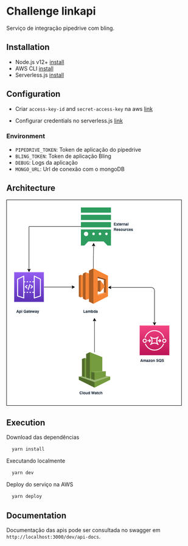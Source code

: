# Challenge linkapi

Serviço de integração pipedrive com bling.

## Installation

 - Node.js v12+ [install](https://nodejs.org/en/download/)
 - AWS CLI [install](https://docs.aws.amazon.com/cli/latest/userguide/cli-chap-install.html)
 - Serverless.js [install](https://www.serverless.com/framework/docs/getting-started/)

## Configuration
- Criar `access-key-id` and `secret-access-key` na aws [link](https://aws.amazon.com/blogs/security/wheres-my-secret-access-key/)

- Configurar credentials no serverless.js [link](https://www.serverless.com/framework/docs/providers/aws/cli-reference/config-credentials/)

### Environment
- `PIPEDRIVE_TOKEN`: Token de aplicação do pipedrive
- `BLING_TOKEN`:  Token de aplicação Bling
- `DEBUG`: Logs da aplicação
- `MONGO_URL`: Url de conexão com o mongoDB

## Architecture

![architecture](./assets/architecture.png)

## Execution

 Download das dependências

```bash
  yarn install
```

Executando localmente

```bash
  yarn dev
```

Deploy do serviço na AWS

```bash
  yarn deploy
```

## Documentation
Documentação das apis pode ser consultada no swagger em `http://localhost:3000/dev/api-docs`.


